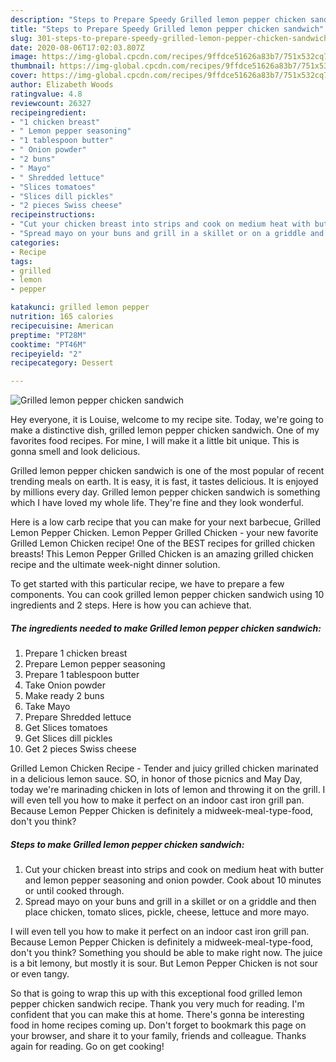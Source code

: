 ```yaml
---
description: "Steps to Prepare Speedy Grilled lemon pepper chicken sandwich"
title: "Steps to Prepare Speedy Grilled lemon pepper chicken sandwich"
slug: 301-steps-to-prepare-speedy-grilled-lemon-pepper-chicken-sandwich
date: 2020-08-06T17:02:03.807Z
image: https://img-global.cpcdn.com/recipes/9ffdce51626a83b7/751x532cq70/grilled-lemon-pepper-chicken-sandwich-recipe-main-photo.jpg
thumbnail: https://img-global.cpcdn.com/recipes/9ffdce51626a83b7/751x532cq70/grilled-lemon-pepper-chicken-sandwich-recipe-main-photo.jpg
cover: https://img-global.cpcdn.com/recipes/9ffdce51626a83b7/751x532cq70/grilled-lemon-pepper-chicken-sandwich-recipe-main-photo.jpg
author: Elizabeth Woods
ratingvalue: 4.8
reviewcount: 26327
recipeingredient:
- "1 chicken breast"
- " Lemon pepper seasoning"
- "1 tablespoon butter"
- " Onion powder"
- "2 buns"
- " Mayo"
- " Shredded lettuce"
- "Slices tomatoes"
- "Slices dill pickles"
- "2 pieces Swiss cheese"
recipeinstructions:
- "Cut your chicken breast into strips and cook on medium heat with butter and lemon pepper seasoning and onion powder. Cook about 10 minutes or until cooked through."
- "Spread mayo on your buns and grill in a skillet or on a griddle and then place chicken, tomato slices, pickle, cheese, lettuce and more mayo."
categories:
- Recipe
tags:
- grilled
- lemon
- pepper

katakunci: grilled lemon pepper 
nutrition: 165 calories
recipecuisine: American
preptime: "PT28M"
cooktime: "PT46M"
recipeyield: "2"
recipecategory: Dessert

---
```



![Grilled lemon pepper chicken sandwich](https://img-global.cpcdn.com/recipes/9ffdce51626a83b7/751x532cq70/grilled-lemon-pepper-chicken-sandwich-recipe-main-photo.jpg)

Hey everyone, it is Louise, welcome to my recipe site. Today, we're going to make a distinctive dish, grilled lemon pepper chicken sandwich. One of my favorites food recipes. For mine, I will make it a little bit unique. This is gonna smell and look delicious.

Grilled lemon pepper chicken sandwich is one of the most popular of recent trending meals on earth. It is easy, it is fast, it tastes delicious. It is enjoyed by millions every day. Grilled lemon pepper chicken sandwich is something which I have loved my whole life. They're fine and they look wonderful.

Here is a low carb recipe that you can make for your next barbecue, Grilled Lemon Pepper Chicken. Lemon Pepper Grilled Chicken - your new favorite Grilled Lemon Chicken recipe! One of the BEST recipes for grilled chicken breasts! This Lemon Pepper Grilled Chicken is an amazing grilled chicken recipe and the ultimate week-night dinner solution.


To get started with this particular recipe, we have to prepare a few components. You can cook grilled lemon pepper chicken sandwich using 10 ingredients and 2 steps. Here is how you can achieve that.

<!--inarticleads1-->

##### The ingredients needed to make Grilled lemon pepper chicken sandwich:

1. Prepare 1 chicken breast
1. Prepare  Lemon pepper seasoning
1. Prepare 1 tablespoon butter
1. Take  Onion powder
1. Make ready 2 buns
1. Take  Mayo
1. Prepare  Shredded lettuce
1. Get Slices tomatoes
1. Get Slices dill pickles
1. Get 2 pieces Swiss cheese


Grilled Lemon Chicken Recipe - Tender and juicy grilled chicken marinated in a delicious lemon sauce. SO, in honor of those picnics and May Day, today we&#39;re marinading chicken in lots of lemon and throwing it on the grill. I will even tell you how to make it perfect on an indoor cast iron grill pan. Because Lemon Pepper Chicken is definitely a midweek-meal-type-food, don&#39;t you think? 

<!--inarticleads2-->

##### Steps to make Grilled lemon pepper chicken sandwich:

1. Cut your chicken breast into strips and cook on medium heat with butter and lemon pepper seasoning and onion powder. Cook about 10 minutes or until cooked through.
1. Spread mayo on your buns and grill in a skillet or on a griddle and then place chicken, tomato slices, pickle, cheese, lettuce and more mayo.


I will even tell you how to make it perfect on an indoor cast iron grill pan. Because Lemon Pepper Chicken is definitely a midweek-meal-type-food, don&#39;t you think? Something you should be able to make right now. The juice is a bit lemony, but mostly it is sour. But Lemon Pepper Chicken is not sour or even tangy. 

So that is going to wrap this up with this exceptional food grilled lemon pepper chicken sandwich recipe. Thank you very much for reading. I'm confident that you can make this at home. There's gonna be interesting food in home recipes coming up. Don't forget to bookmark this page on your browser, and share it to your family, friends and colleague. Thanks again for reading. Go on get cooking!
